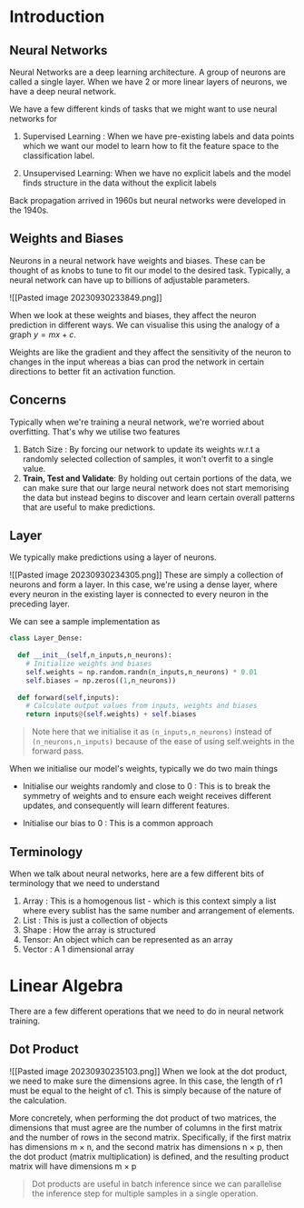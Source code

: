 # Introduction

## Neural Networks

Neural Networks are a deep learning architecture. A group of neurons are called a single layer. When we have 2 or more linear layers of neurons, we have a deep neural network.

We have a few different kinds of tasks that we might want to use neural networks for

1. Supervised Learning : When we have pre-existing labels and data points which we want our model to learn how to fit the feature space to the classification label.
   
2. Unsupervised Learning: When we have no explicit labels and the model finds structure in the data without the explicit labels

Back propagation arrived in 1960s but neural networks were developed in the 1940s. 

## Weights and Biases

Neurons in a neural network have weights and biases. These can be thought of as knobs to tune to fit our model to the desired task. Typically, a neural network can have up to billions of adjustable parameters. 

![[Pasted image 20230930233849.png]]

When we look at these weights and biases, they affect the neuron prediction in different ways. We can visualise this using the analogy of a graph $y=mx+c$. 

Weights are like the gradient and they affect the sensitivity of the neuron to changes in the input whereas a bias can prod the network in certain directions to better fit an activation function.

## Concerns

Typically when we're training a neural network, we're worried about overfitting. That's why we utilise two features

1. Batch Size : By forcing our network to update its weights w.r.t a randomly selected collection of samples, it won't overfit to a single value.
2. **Train, Test and Validate**: By holding out certain portions of the data, we can make sure that our large neural network does not start memorising the data but instead begins to discover and learn certain overall patterns that are useful to make predictions.

## Layer

We typically make predictions using a layer of neurons. 

![[Pasted image 20230930234305.png]]
These are simply a collection of neurons and form a layer. In this case, we're using a dense layer, where every neuron in the existing layer is connected to every neuron in the preceding layer.

We can see a sample implementation as

```python
class Layer_Dense:
  
  def __init__(self,n_inputs,n_neurons):
    # Initialize weights and biases
    self.weights = np.random.randn(n_inputs,n_neurons) * 0.01
    self.biases = np.zeros((1,n_neurons))
  
  def forward(self,inputs):
    # Calculate output values from inputs, weights and biases
    return inputs@(self.weights) + self.biases
```

> Note here that we initialise it as `(n_inputs,n_neurons)` instead of `(n_neurons,n_inputs)` because of the ease of using self.weights in the forward pass. 

When we initialise our model's weights, typically we do two main things

- Initialise our weights randomly and close to 0 : This is to break the symmetry of weights and to ensure each weight receives different updates, and consequently will learn different features.
  
- Initialise our bias to 0 : This is a common approach 



## Terminology

When we talk about neural networks, here are a few different bits of terminology that we need to understand

1. Array : This is a homogenous list - which is this context simply a list where every sublist has the same number and arrangement of elements.
2. List : This is just a collection of objects
3. Shape : How the array is structured
4. Tensor: An object which can be represented as an array
5. Vector : A 1 dimensional array


# Linear Algebra

There are a few different operations that we need to do in neural network training.

## Dot Product

![[Pasted image 20230930235103.png]]
When we look at the dot product, we need to make sure the dimensions agree. In this case, the length of r1 must be equal to the height of c1. This is simply because of the nature of the calculation.

More concretely, when performing the dot product of two matrices, the dimensions that must agree are the number of columns in the first matrix and the number of rows in the second matrix. Specifically, if the first matrix has dimensions m × n, and the second matrix has dimensions n × p, then the dot product (matrix multiplication) is defined, and the resulting product matrix will have dimensions m × p

> Dot products are useful in batch inference since we can parallelise the inference step for multiple samples in a single operation.
